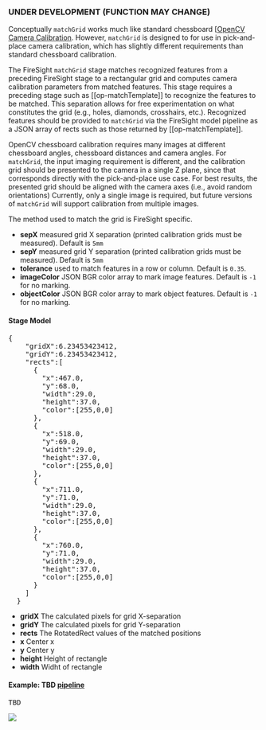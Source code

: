 ### UNDER DEVELOPMENT (FUNCTION MAY CHANGE)

Conceptually `matchGrid` works much like standard chessboard 
[[OpenCV Camera Calibration](http://docs.opencv.org/doc/tutorials/calib3d/camera_calibration/camera_calibration.html). However, `matchGrid` is designed to for use in pick-and-place camera calibration,
which has slightly different requirements than standard chessboard calibration.

The FireSight `matchGrid` stage matches recognized features from a preceding FireSight stage
to a rectangular grid and computes
camera calibration parameters from matched features. This stage requires a preceding
stage such as [[op-matchTemplate]] to recognize the features to be matched. This separation
allows for free experimentation on what 
constitutes the grid (e.g., holes, diamonds, crosshairs, etc.). Recognized features should
be provided to `matchGrid` via the FireSight model pipeline as a JSON array of rects
such as those returned by [[op-matchTemplate]].

OpenCV chessboard calibration requires many images at different chessboard angles, 
chessboard distances and camera angles. For `matchGrid`, the input imaging requirement 
is different, and the calibration grid should be presented to the camera in a 
single Z plane, since that corresponds directly with the pick-and-place use case.
For best results, the presented grid should be aligned with the camera axes
(i.e., avoid random orientations)
Currently, only a single image is required, but future versions of `matchGrid` will
support calibration from multiple images.

The method used to match the grid is FireSight specific.

* **sepX** measured grid X separation (printed calibration grids must be measured). Default is `5mm`
* **sepY** measured grid Y separation (printed calibration grids must be measured). Default is `5mm`
* **tolerance** used to match features in a row or column. Default is `0.35`.
* **imageColor** JSON BGR color array to mark image features. Default is `-1` for no marking.
* **objectColor** JSON BGR color array to mark object features. Default is `-1` for no marking.

#### Stage Model
<pre>
{
	"gridX":6.23453423412,
	"gridY":6.23453423412,
    "rects":[
      {
        "x":467.0,
        "y":68.0,
        "width":29.0,
        "height":37.0,
		"color":[255,0,0]
      },
      {
        "x":518.0,
        "y":69.0,
        "width":29.0,
        "height":37.0,
		"color":[255,0,0]
      },
      {
        "x":711.0,
        "y":71.0,
        "width":29.0,
        "height":37.0,
		"color":[255,0,0]
      },
      {
        "x":760.0,
        "y":71.0,
        "width":29.0,
        "height":37.0,
		"color":[255,0,0]
      }
    ]
  }
</pre>
* **gridX** The calculated pixels for grid X-separation
* **gridY** The calculated pixels for grid Y-separation
* **rects** The RotatedRect values of the matched positions
* **x** Center x
* **y** Center y
* **height** Height of rectangle 
* **width** Widht of rectangle

#### Example: TBD [pipeline](https://github.com/firepick1/FireSight/blob/master/json/matchCCOEFF_NORMED.json)
<pre>TBD</pre>

<img src="https://github.com/firepick1/FireSight/blob/master/img/pcb.jpg?raw=true">
